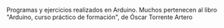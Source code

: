 Programas y ejercicios realizados en Arduino.
Muchos pertenecen al libro "Arduino, curso práctico de formación", de Óscar Torrente Artero
